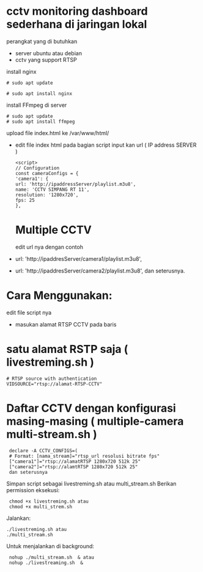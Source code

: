  # cctv monitoring dashboard sederhana di jaringan lokal

perangkat yang di butuhkan
- server ubuntu atau debian
- cctv yang support RTSP

install nginx 
 
    # sudo apt update
 
    # sudo apt install nginx


install FFmpeg di server

    # sudo apt update
    # sudo apt install ffmpeg


 upload file index.html ke /var/www/html/
 - edit file index html pada bagian script input kan url ( IP address SERVER )


       <script>
       // Configuration
       const cameraConfigs = {
       'camera1': {
       url: 'http://ipaddressServer/playlist.m3u8',
       name: 'CCTV SIMPANG RT 11',
       resolution: '1280x720',
       fps: 25
       },
   
    # Multiple CCTV
   edit url nya dengan contoh

  - url: 'http://ipaddresServer/camera1/playlist.m3u8',
  - url: 'http://ipaddresServer/camera2/playlist.m3u8',
    dan seterusnya.
    
   # Cara Menggunakan:
   edit file script nya 
   - masukan alamat RTSP CCTV pada baris

   # satu alamat RSTP saja ( livestreming.sh )
 
    # RTSP source with authentication
    VIDSOURCE="rtsp://alamat-RTSP-CCTV"


    
   # Daftar CCTV dengan konfigurasi masing-masing ( multiple-camera multi-stream.sh )
     declare -A CCTV_CONFIGS=(
     # Format: [nama_stream]="rtsp_url resolusi bitrate fps"
     ["camera1"]="rtsp://alamatRTSP 1280x720 512k 25"
     ["camera2"]="rtsp://alamtRTSP 1280x720 512k 25"
     dan seterusnya 



   
   Simpan script sebagai  livestreming.sh atau multi_stream.sh
   Berikan permission eksekusi:
   
     chmod +x livestreming.sh atau 
     chmod +x multi_strem.sh
   Jalankan: 
    
    ./livestreming.sh atau 
    ./multi_stream.sh
    
   Untuk menjalankan di background: 
   
     nohup ./multi_stream.sh  & atau
     nohup ./livestreaming.sh  &
  
